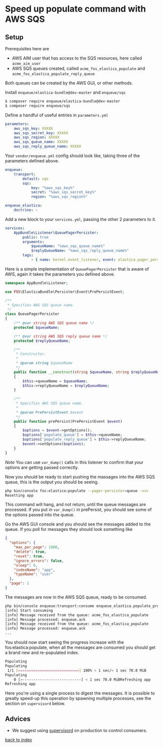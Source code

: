 Speed up populate command with AWS SQS
======================================

## Setup

Prerequisites here are
- AWS AIM user that has access to the SQS resources, here called `acme_aim_user`
- AWS SQS queues created, called `acme_fos_elastica_populate` and `acme_fos_elastica_populate_reply_queue`

Both queues can be created by the AWS GUI, or other methods.

Install `enqueue/elastica-bundle@dev-master` and `enqueue/sqs`

```bash
$ composer require enqueue/elastica-bundle@dev-master
$ composer require enqueue/sqs
```

Define a handful of useful entries in `parameters.yml`

```yaml
parameters:
    aws_sqs_key: XXXXX
    aws_sqs_secret_key: XXXXX
    aws_sqs_region: XXXXX
    aws_sqs_queue_name: XXXXX
    aws_sqs_reply_queue_name: XXXXX
```

Your `vendor/enqueue.yml` config should look like, taking three of the parameters defined above.

```yaml
enqueue:
    transport:
        default: sqs
        sqs:
            key: "%aws_sqs_key%"
            secret: "%aws_sqs_secret_key%"
            region: "%aws_sqs_region%"

enqueue_elastica:
    doctrine: ~
```

Add a new block to your `services.yml`, passing the other 2 parameters to it.

```yaml
services:
    AppBundle\Listener\QueuePagerPersister:
        public: true
        arguments:
            $queueName: "%aws_sqs_queue_name%"
            $replyQueueName: "%aws_sqs_reply_queue_name%"
        tags:
            - { name: kernel.event_listener, event: elastica.pager_persister.pre_persist, method: prePersist }
```

Here is a simple implementation of `QueuePagerPersister` that is aware of AWS, again it takes the parameters you defined above.

```php
namespace AppBundle\Listener;

use FOS\ElasticaBundle\Persister\Event\PrePersistEvent;

/**
 * Specifies AWS SQS queue name.
 */
class QueuePagerPersister
{
    /** @var string AWS SQS queue name */
    protected $queueName;

    /** @var string AWS SQS reply queue name */
    protected $replyQueueName;

    /**
     * Constructor.
     *
     * @param string $queueName
     */
    public function __construct(string $queueName, string $replyQueueName)
    {
        $this->queueName = $queueName;
        $this->replyQueueName = $replyQueueName;
    }

    /**
     * Specifies AWS SQS queue name.
     *
     * @param PrePersistEvent $event
     */
    public function prePersist(PrePersistEvent $event)
    {
        $options = $event->getOptions();
        $options['populate_queue'] = $this->queueName;
        $options['populate_reply_queue'] = $this->replyQueueName;
        $event->setOptions($options);
    }
}
```

*Note* You can use `var_dump()` calls in this listener to confirm that your options are getting passed correctly.

Now you should be ready to start pushing the massages into the AWS SQS queue, this is the output you should be seeing.

```bash
php bin/console fos:elastica:populate --pager-persister=queue -vvv
Resetting app
```

This command will hang, and not return, until the queue messages are processed.
If you put in `var_dump()` in prePersist, you should see some of the options passed into the queue.

Go the AWS GUI console and you should see the messages added to the queue. If you poll for messages they should look something like

```json
{
  "options": {
    "max_per_page": 1000,
    "delete": true,
    "reset": true,
    "ignore_errors": false,
    "sleep": 0,
    "indexName": "app",
    "typeName": "user"
  },
  "page": 1
}
```

The messages are now in the AWS SQS queue, ready to be consumed.

```bash
php bin/console enqueue:transport:consume enqueue_elastica.populate_processor --queue=acme_fos_elastica_populate -vv
[info] Start consuming
[info] Message received from the queue: acme_fos_elastica_populate
[info] Message processed: enqueue.ack
[info] Message received from the queue: acme_fos_elastica_populate
[info] Message processed: enqueue.ack
...
```

You should now start seeing the progress increase with the fos:elastica:populate, when all the messages are consumed you should get a brand new and re-populated index.

```bash
Populating
Populating
 1/1 [============================] 100% < 1 sec/< 1 sec 70.0 MiB
Populating
    0 [>---------------------------] < 1 sec 70.0 MiBRefreshing app
Refreshing app
```

Here you're using a single process to digest the messages. It is possible to greatly speed-up this operation by spawning multiple processes, see the section on `supervisord` below.

## Advices

* We suggest using [supervisord](https://github.com/php-enqueue/enqueue-dev/blob/master/docs/bundle/production_settings.md) on production to control consumers.

[back to index](../index.md)
